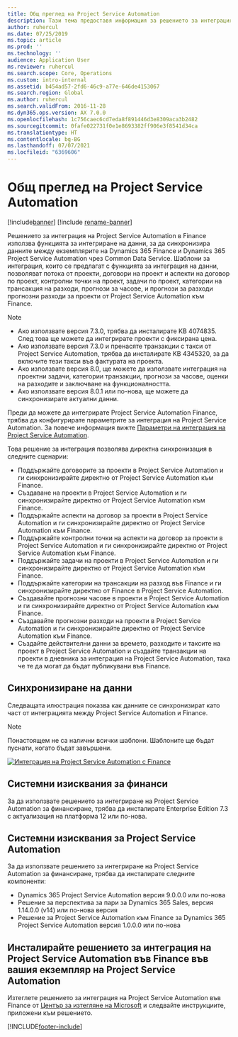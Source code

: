 ```yaml
---
title: Общ преглед на Project Service Automation
description: Тази тема предоставя информация за решението за интеграция на Dynamics 365 Project Service Automation в Dynamics 365 Finance.
author: ruhercul
ms.date: 07/25/2019
ms.topic: article
ms.prod: ''
ms.technology: ''
audience: Application User
ms.reviewer: ruhercul
ms.search.scope: Core, Operations
ms.custom: intro-internal
ms.assetid: b454ad57-2fd6-46c9-a77e-646de4153067
ms.search.region: Global
ms.author: ruhercul
ms.search.validFrom: 2016-11-28
ms.dyn365.ops.version: AX 7.0.0
ms.openlocfilehash: 1c756caec6cd7eda8f891446d3e8309aca3b2482
ms.sourcegitcommit: 0fafe022731f0e1e8693382ff906e3f8541d34ca
ms.translationtype: HT
ms.contentlocale: bg-BG
ms.lasthandoff: 07/07/2021
ms.locfileid: "6369606"
---
```

# <a name="project-service-automation-overview"></a>Общ преглед на Project Service Automation

[!include[banner](../includes/banner.md)]
[!include [rename-banner](~/includes/cc-data-platform-banner.md)]

Решението за интеграция на Project Service Automation в Finance използва функцията за интегриране на данни, за да синхронизира данните между екземплярите на Dynamics 365 Finance и Dynamics 365 Project Service Automation чрез Common Data Service. Шаблони за интеграция, които се предлагат с функцията за интеграция на данни, позволяват потока от проекти, договори на проект и аспекти на договор по проект, контролни точки на проект, задачи по проект, категории на трансакция на разходи, прогнози за часове, и прогнози за разходи прогнозни разходи за проекти от Project Service Automation към Finance.

> [!NOTE]
> - Ако използвате версия 7.3.0, трябва да инсталирате KB 4074835. След това ще можете да интегрирате проекти с фиксирана цена.
> - Ако използвате версия 7.3.0 и пренасяте транзакции с такси от Project Service Automation, трябва да инсталирате KB 4345320, за да включите тези такси във фактурата на проекта.
> - Ако използвате версия 8.0, ще можете да използвате интеграция на проектни задачи, категории транзакции, прогнози за часове, оценки на разходите и заключване на функционалността.
> - Ако използвате версия 8.0.1 или по-нова, ще можете да синхронизирате актуални данни.

Преди да можете да интегрирате Project Service Automation Finance, трябва да конфигурирате параметрите за интеграция на Project Service Automation. За повече информация вижте [Параметри на интеграция на Project Service Automation](PSA-parameters.md).

Това решение за интеграция позволява директна синхронизация в следните сценарии:

- Поддържайте договорите за проекти в Project Service Automation и ги синхронизирайте директно от Project Service Automation към Finance.
- Създаване на проекти в Project Service Automation и ги синхронизирайте директно от Project Service Automation към Finance.
- Поддържайте аспекти на договор за проекти в Project Service Automation и ги синхронизирайте директно от Project Service Automation към Finance.
- Поддържайте контролни точки на аспекти на договор за проекти в Project Service Automation и ги синхронизирайте директно от Project Service Automation към Finance.
- Поддържайте задачи на проекти в Project Service Automation и ги синхронизирайте директно от Project Service Automation към Finance.
- Поддържайте категории на трансакции на разход във Finance и ги синхронизирайте директно от Finance в Project Service Automation.
- Създавайте прогнозни часове в проекти в Project Service Automation и ги синхронизирайте директно от Project Service Automation към Finance.
- Създавайте прогнозни разходи на проекти в Project Service Automation и ги синхронизирайте директно от Project Service Automation към Finance.
- Създайте действителни данни за времето, разходите и таксите на проект в Project Service Automation и създайте транзакции на проекти в дневника за интеграция на Project Service Automation, така че те да могат да бъдат публикувани във Finance.

## <a name="data-synchronization"></a>Синхронизиране на данни

Следващата илюстрация показва как данните се синхронизират като част от интеграцията между Project Service Automation и Finance.

> [!NOTE]
> Понастоящем не са налични всички шаблони. Шаблоните ще бъдат пуснати, когато бъдат завършени.

[![Интеграция на Project Service Automation с Finance](./media/PSA-integration.png)](./media/PSA-integration.png)

## <a name="system-requirements-for-finance"></a>Системни изисквания за финанси

За да използвате решението за интегриране на Project Service Automation за финансиране, трябва да инсталирате Enterprise Edition 7.3 с актуализация на платформа 12 или по-нова.

## <a name="system-requirements-for-project-service-automation"></a>Системни изисквания за Project Service Automation

За да използвате решението за интегриране на Project Service Automation за финансиране, трябва да инсталирате следните компоненти:

- Dynamics 365 Project Service Automation версия 9.0.0.0 или по-нова
- Решение за перспектива за пари за Dynamics 365 Sales, версия 1.14.0.0 (v14) или по-нова версия
- Решение за Project Service Automation към Finance за Dynamics 365 Project Service Automation версия 1.0.0.0 или по-нова

## <a name="install-the-project-service-automation-to-finance-integration-solution-in-your-project-service-automation-instance"></a>Инсталирайте решението за интеграция на Project Service Automation във Finance във вашия екземпляр на Project Service Automation

Изтеглете решението за интеграция на Project Service Automation във Finance от [Център за изтегляне на Microsoft](https://www.microsoft.com/download/details.aspx?id=57016) и следвайте инструкциите, приложени към решението.


[!INCLUDE[footer-include](../includes/footer-banner.md)]